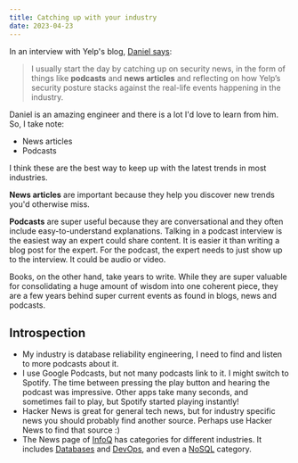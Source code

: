 ```yaml
---
title: Catching up with your industry
date: 2023-04-23
---
```


In an interview with Yelp's blog, [Daniel says](https://blog.yelp.com/life-at-yelp/a-day-in-the-life-of-a-software-engineer-at-yelp/):

> I usually start the day by catching up on security news, in the form of things like **podcasts** and **news articles** and reflecting on how Yelp’s security posture stacks against the real-life events happening in the industry.

Daniel is an amazing engineer and there is a lot I'd love to learn from him. So, I take note:

* News articles
* Podcasts

I think these are the best way to keep up with the latest trends in most industries.

**News articles** are important because they help you discover new trends you'd otherwise miss.

**Podcasts** are super useful because they are conversational and they often include easy-to-understand explanations. Talking in a podcast interview is the easiest way an expert could share content. It is easier it than writing a blog post for the expert. For the podcast, the expert needs to just show up to the interview. It could be audio or video.

Books, on the other hand, take years to write. While they are super valuable for consolidating a huge amount of wisdom into one coherent piece, they are a few years behind super current events as found in blogs, news and podcasts.

## Introspection

* My industry is database reliability engineering, I need to find and listen to more podcasts about it.
* I use Google Podcasts, but not many podcasts link to it. I might switch to Spotify. The time between pressing the play button and hearing the podcast was impressive. Other apps take many seconds, and sometimes fail to play, but Spotify started playing instantly!
* Hacker News is great for general tech news, but for industry specific news you should probably find another source. Perhaps use Hacker News to find that source :)
* The News page of [InfoQ](https://www.infoq.com/news/) has categories for different industries. It includes [Databases](https://www.infoq.com/database) and [DevOps](https://www.infoq.com/devops/), and even a [NoSQL](https://www.infoq.com/nosql/) category.